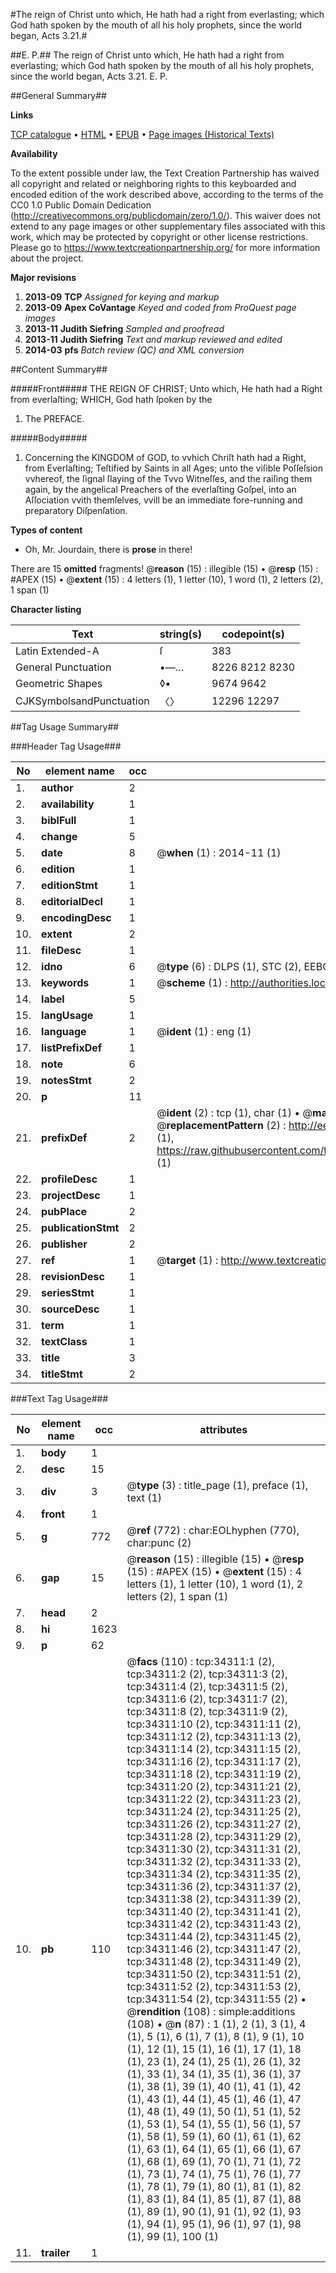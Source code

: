 #The reign of Christ unto which, He hath had a right from everlasting; which God hath spoken by the mouth of all his holy prophets, since the world began, Acts 3.21.#

##E. P.##
The reign of Christ unto which, He hath had a right from everlasting; which God hath spoken by the mouth of all his holy prophets, since the world began, Acts 3.21.
E. P.

##General Summary##

**Links**

[TCP catalogue](http://www.ota.ox.ac.uk/tcp/)  • 
[HTML](http://tei.it.ox.ac.uk/tcp/Texts-HTML/free/A54/A54676.html)  • 
[EPUB](http://tei.it.ox.ac.uk/tcp/Texts-EPUB/free/A54/A54676.epub) • 
[Page images (Historical Texts)](https://historicaltexts.jisc.ac.uk/eebo-99829865e)

**Availability**

To the extent possible under law, the Text Creation Partnership has waived all copyright and related or neighboring rights to this keyboarded and encoded edition of the work described above, according to the terms of the CC0 1.0 Public Domain Dedication (http://creativecommons.org/publicdomain/zero/1.0/). This waiver does not extend to any page images or other supplementary files associated with this work, which may be protected by copyright or other license restrictions. Please go to https://www.textcreationpartnership.org/ for more information about the project.

**Major revisions**

1. __2013-09__ __TCP__ *Assigned for keying and markup*
1. __2013-09__ __Apex CoVantage__ *Keyed and coded from ProQuest page images*
1. __2013-11__ __Judith Siefring__ *Sampled and proofread*
1. __2013-11__ __Judith Siefring__ *Text and markup reviewed and edited*
1. __2014-03__ __pfs__ *Batch review (QC) and XML conversion*

##Content Summary##

#####Front#####
THE REIGN OF CHRIST; Unto which, He hath had a Right from everlaſting; WHICH, God hath ſpoken by the
1. The PREFACE.

#####Body#####

1. Concerning the KINGDOM of GOD, to vvhich Chriſt hath had a Right, from Everlaſting; Teſtified by Saints in all Ages; unto the viſible Poſſeſsion vvhereof, the ſignal ſlaying of the Tvvo Witneſſes, and the raiſing them again, by the angelical Preachers of the everlaſting Goſpel, into an Aſſociation vvith themſelves, vvill be an immediate fore-running and preparatory Diſpenſation.

**Types of content**

  * Oh, Mr. Jourdain, there is **prose** in there!

There are 15 **omitted** fragments! 
 @__reason__ (15) : illegible (15)  •  @__resp__ (15) : #APEX (15)  •  @__extent__ (15) : 4 letters (1), 1 letter (10), 1 word (1), 2 letters (2), 1 span (1)

**Character listing**


|Text|string(s)|codepoint(s)|
|---|---|---|
|Latin Extended-A|ſ|383|
|General Punctuation|•—…|8226 8212 8230|
|Geometric Shapes|◊▪|9674 9642|
|CJKSymbolsandPunctuation|〈〉|12296 12297|

##Tag Usage Summary##

###Header Tag Usage###

|No|element name|occ|attributes|
|---|---|---|---|
|1.|__author__|2||
|2.|__availability__|1||
|3.|__biblFull__|1||
|4.|__change__|5||
|5.|__date__|8| @__when__ (1) : 2014-11 (1)|
|6.|__edition__|1||
|7.|__editionStmt__|1||
|8.|__editorialDecl__|1||
|9.|__encodingDesc__|1||
|10.|__extent__|2||
|11.|__fileDesc__|1||
|12.|__idno__|6| @__type__ (6) : DLPS (1), STC (2), EEBO-CITATION (1), PROQUEST (1), VID (1)|
|13.|__keywords__|1| @__scheme__ (1) : http://authorities.loc.gov/ (1)|
|14.|__label__|5||
|15.|__langUsage__|1||
|16.|__language__|1| @__ident__ (1) : eng (1)|
|17.|__listPrefixDef__|1||
|18.|__note__|6||
|19.|__notesStmt__|2||
|20.|__p__|11||
|21.|__prefixDef__|2| @__ident__ (2) : tcp (1), char (1)  •  @__matchPattern__ (2) : ([0-9\-]+):([0-9IVX]+) (1), (.+) (1)  •  @__replacementPattern__ (2) : http://eebo.chadwyck.com/downloadtiff?vid=$1&page=$2 (1), https://raw.githubusercontent.com/textcreationpartnership/Texts/master/tcpchars.xml#$1 (1)|
|22.|__profileDesc__|1||
|23.|__projectDesc__|1||
|24.|__pubPlace__|2||
|25.|__publicationStmt__|2||
|26.|__publisher__|2||
|27.|__ref__|1| @__target__ (1) : http://www.textcreationpartnership.org/docs/. (1)|
|28.|__revisionDesc__|1||
|29.|__seriesStmt__|1||
|30.|__sourceDesc__|1||
|31.|__term__|1||
|32.|__textClass__|1||
|33.|__title__|3||
|34.|__titleStmt__|2||


###Text Tag Usage###

|No|element name|occ|attributes|
|---|---|---|---|
|1.|__body__|1||
|2.|__desc__|15||
|3.|__div__|3| @__type__ (3) : title_page (1), preface (1), text (1)|
|4.|__front__|1||
|5.|__g__|772| @__ref__ (772) : char:EOLhyphen (770), char:punc (2)|
|6.|__gap__|15| @__reason__ (15) : illegible (15)  •  @__resp__ (15) : #APEX (15)  •  @__extent__ (15) : 4 letters (1), 1 letter (10), 1 word (1), 2 letters (2), 1 span (1)|
|7.|__head__|2||
|8.|__hi__|1623||
|9.|__p__|62||
|10.|__pb__|110| @__facs__ (110) : tcp:34311:1 (2), tcp:34311:2 (2), tcp:34311:3 (2), tcp:34311:4 (2), tcp:34311:5 (2), tcp:34311:6 (2), tcp:34311:7 (2), tcp:34311:8 (2), tcp:34311:9 (2), tcp:34311:10 (2), tcp:34311:11 (2), tcp:34311:12 (2), tcp:34311:13 (2), tcp:34311:14 (2), tcp:34311:15 (2), tcp:34311:16 (2), tcp:34311:17 (2), tcp:34311:18 (2), tcp:34311:19 (2), tcp:34311:20 (2), tcp:34311:21 (2), tcp:34311:22 (2), tcp:34311:23 (2), tcp:34311:24 (2), tcp:34311:25 (2), tcp:34311:26 (2), tcp:34311:27 (2), tcp:34311:28 (2), tcp:34311:29 (2), tcp:34311:30 (2), tcp:34311:31 (2), tcp:34311:32 (2), tcp:34311:33 (2), tcp:34311:34 (2), tcp:34311:35 (2), tcp:34311:36 (2), tcp:34311:37 (2), tcp:34311:38 (2), tcp:34311:39 (2), tcp:34311:40 (2), tcp:34311:41 (2), tcp:34311:42 (2), tcp:34311:43 (2), tcp:34311:44 (2), tcp:34311:45 (2), tcp:34311:46 (2), tcp:34311:47 (2), tcp:34311:48 (2), tcp:34311:49 (2), tcp:34311:50 (2), tcp:34311:51 (2), tcp:34311:52 (2), tcp:34311:53 (2), tcp:34311:54 (2), tcp:34311:55 (2)  •  @__rendition__ (108) : simple:additions (108)  •  @__n__ (87) : 1 (1), 2 (1), 3 (1), 4 (1), 5 (1), 6 (1), 7 (1), 8 (1), 9 (1), 10 (1), 12 (1), 15 (1), 16 (1), 17 (1), 18 (1), 23 (1), 24 (1), 25 (1), 26 (1), 32 (1), 33 (1), 34 (1), 35 (1), 36 (1), 37 (1), 38 (1), 39 (1), 40 (1), 41 (1), 42 (1), 43 (1), 44 (1), 45 (1), 46 (1), 47 (1), 48 (1), 49 (1), 50 (1), 51 (1), 52 (1), 53 (1), 54 (1), 55 (1), 56 (1), 57 (1), 58 (1), 59 (1), 60 (1), 61 (1), 62 (1), 63 (1), 64 (1), 65 (1), 66 (1), 67 (1), 68 (1), 69 (1), 70 (1), 71 (1), 72 (1), 73 (1), 74 (1), 75 (1), 76 (1), 77 (1), 78 (1), 79 (1), 80 (1), 81 (1), 82 (1), 83 (1), 84 (1), 85 (1), 87 (1), 88 (1), 89 (1), 90 (1), 91 (1), 92 (1), 93 (1), 94 (1), 95 (1), 96 (1), 97 (1), 98 (1), 99 (1), 100 (1)|
|11.|__trailer__|1||
